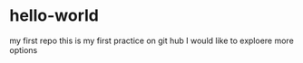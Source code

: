 # hello-world
my first repo
this is my first practice on git hub 
I would like to exploere more options 
